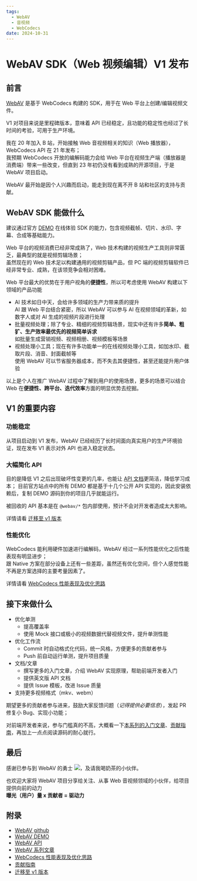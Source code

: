 ```yaml
---
tags:
  - WebAV
  - 音视频
  - WebCodecs
date: 2024-10-31
---
```


# WebAV SDK（Web 视频编辑）V1 发布

## 前言

[WebAV][1] 是基于 WebCodecs 构建的 SDK，用于在 Web 平台上创建/编辑视频文件。

V1 对项目来说是里程碑版本，意味着 API 已经稳定，且功能的稳定性也经过了长时间的考验，可用于生产环境。

我在 20 年加入 B 站，开始接触 Web 音视频相关的知识（Web 播放器）， WebCodecs API 在 21 年发布；  
我预期 WebCodecs 开放的编解码能力会给 Web 平台在视频生产端（播放器是消费端）带来一些改变，但直到 23 年初仍没有看到成熟的开源项目，于是 WebAV 项目启动。

WebAV 最开始是因个人兴趣而启动，能走到现在离不开 B 站和社区的支持与贡献。

## WebAV SDK 能做什么

建议通过官方 [DEMO][2] 在线体验 SDK 的能力，包含视频截帧、切片、水印、字幕、合成等基础能力。

Web 平台的视频消费已经非常成熟了，Web 技术构建的视频生产工具则非常匮乏，最典型的就是视频剪辑场景；  
虽然现在的 Web 技术足以构建通用的视频剪辑产品，但 PC 端的视频剪辑软件已经非常专业、成熟，在该领竞争会相对困难。

Web 平台最大的优势在于用户视角的**便捷性**，所以可考虑使用 WebAV 构建以下领域的产品功能

- AI 技术如日中天，会给许多领域的生产力带来质的提升  
  AI 跟 Web 平台结合紧密，所以 WebAV 可以参与 AI 在视频领域的革新，如数字人或对 AI 生成的视频片段进行处理
- 批量视频处理；除了专业、精细的视频剪辑场景，现实中还有许多**简单、粗犷、生产效率最优先的视频简单诉求**  
  如批量生成营销视频、视频相册、视频模板等场景
- 视频处理小工具；现在有许多功能单一的在线视频处理小工具，如加水印、截取片段、消音、封面截帧等  
  使用 WebAV 可以节省服务器成本，而不失去其便捷性，甚至还能提升用户体验

以上是个人在推广 WebAV 过程中了解到用户的使用场景，更多的场景可以结合 Web 在**便捷性、跨平台、迭代效率**方面的明显优势去挖掘。

## V1 的重要内容

### 功能稳定

从项目启动到 V1 发布，WebAV 已经经历了长时间面向真实用户的生产环境验证，现在发布 V1 表示对外 API 也进入稳定状态。

### 大幅简化 API

目的是降低 V1 之后出现破坏性变更的几率，也能让 [API 文档][3]更简洁，降低学习成本；
目前官方站点中的所有 DEMO 都是基于十几个公开 API 实现的，因此安装依赖后，复制 DEMO 源码到你的项目几乎就能运行。

被回收的 API 基本是在 `@webav/*` 包内部使用，预计不会对开发者造成太大影响。

详情请看 [迁移至 v1 版本][7]

### 性能优化

WebCodecs 能利用硬件加速进行编解码，WebAV 经过一系列性能优化之后性能表现有明显进步；  
跟 Native 方案在部分设备上还有一些差距，虽然还有优化空间，但个人感觉性能不再是方案选择的主要考量因素了。

详情请看 [WebCodecs 性能表现及优化思路][4]

## 接下来做什么

- 优化单测
  - 提高覆盖率
  - 使用 Mock 接口或极小的视频数据代替视频文件，提升单测性能
- 优化工作流
  - Commit 时自动格式化代码，统一风格，方便更多的贡献者参与
  - Push 前自动运行单测，提升项目质量
- 文档/文章
  - 撰写更多的入门文章，介绍 WebAV 实现原理，帮助前端开发者入门
  - 提供英文版 API 文档
  - 提供 Issue 模板，改进 Issue 质量
- 支持更多视频格式（mkv、webm）

期望更多的贡献者参与进来，鼓励大家反馈问题（_记得提供必要信息_），发起 PR 修复小 Bug、实现小功能；

对前端开发者来说，参与门槛真的不高，大概看一下[本系列的入门文章][5]、[贡献指南][6]，再加上一点点阅读源码的耐心就行。

## 最后

感谢已参与到 WebAV 的勇士 <a href="https://github.com/WebAV-Tech/WebAV/graphs/contributors"><img src="https://img.shields.io/github/contributors/WebAV-Tech/WebAV
"/></a>，及请我喝奶茶的小伙伴。

也欢迎大家将 WebAV 项目分享给关注、从事 Web 音视频领域的小伙伴，给项目提供向前的动力  
**曝光（用户）量 x 贡献者 = 驱动力**

## 附录

- [WebAV github][1]
- [WebAV DEMO][2]
- [WebAV API][3]
- [WebAV 系列文章][5]
- [WebCodecs 性能表现及优化思路][4]
- [贡献指南][6]
- [迁移至 v1 版本][7]

[1]: https://github.com/WebAV-Tech/WebAV
[2]: https://webav-tech.github.io/WebAV/demo
[3]: https://webav-tech.github.io/WebAV/api
[4]: https://fenghen.me/posts/2024/07/27/webcodecs-performance-benchmark/
[5]: https://fenghen.me/tag/WebAV/
[6]: http://localhost:8000/guide/contribution
[7]: http://localhost:8000/guide/migrate-to-v1
